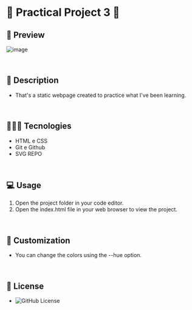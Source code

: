 # 🚀 Practical Project 3 🚀

## 📸 Preview
![image](https://github.com/Vitorcastanhos/Login-Screen_Challenge-4/assets/77864032/ad535b71-27cf-493b-9ca2-e361ce9dfce8)

<br/>

## 📝 Description

- That's a static webpage created to practice what I've been learning.

<br/>

## 👨🏻‍💻 Tecnologies

- HTML e CSS
- Git e Github
- SVG REPO

<br/>

## 💻 Usage

1. Open the project folder in your code editor.
2. Open the index.html file in your web browser to view the project.

<br/>

## 🎨 Customization

- You can change the colors using the --hue option.

<br/>

## :memo: License

* ![GitHub License](https://img.shields.io/github/license/jaywcjlove/tools)
